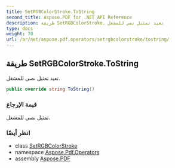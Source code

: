 ```yaml
---
title: SetRGBColorStroke.ToString
second_title: Aspose.PDF for .NET API Reference
description: طريقة SetRGBColorStroke. تعيد تمثيل نصي للمشغل
type: docs
weight: 70
url: /ar/net/aspose.pdf.operators/setrgbcolorstroke/tostring/
---
```

## طريقة SetRGBColorStroke.ToString

تعيد تمثيل نصي للمشغل.

```csharp
public override string ToString()
```

### قيمة الإرجاع

تمثيل نصي للمشغل.

### انظر أيضًا

* class [SetRGBColorStroke](../)
* namespace [Aspose.Pdf.Operators](../../../aspose.pdf.operators/)
* assembly [Aspose.PDF](../../../)